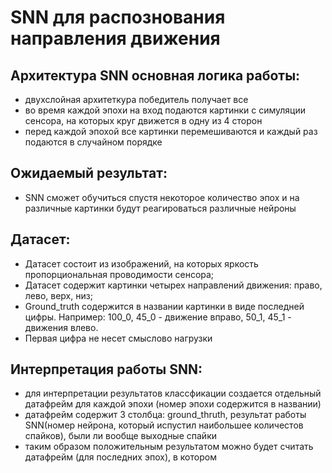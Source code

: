 # SNN для распознования направления движения

Архитектура SNN основная логика работы:
 - 
- двухслойная архитеткура победитель получает все
- во время каждой эпохи на вход подаются картинки с симуляции сенсора, на которых круг движется в одну из 4 сторон
- перед каждой эпохой все картинки перемешиваются и каждый раз подаются в случайном порядке

Ожидаемый результат:
 - 
-  SNN сможет обучиться спустя некоторое количество эпох и на различные картинки будут реагироваться различные нейроны

Датасет:
 - 
 - Датасет состоит из изображений, на которых яркость пропорциональная проводимости сенсора;
 - Датасет содержит картинки четырех направлений движения: право, лево, верх, низ;
 - Ground_truth содержится в названии картинки в виде последней цифры. Например: 100_0, 45_0 - движение вправо, 50_1, 45_1 - движения влево.
 - Первая цифра не несет смыслово нагрузки


Интерпретация работы SNN:
 - 
  - для интерпретации результатов классфикации создается отдельный датафрейм для каждой эпохи (номер эпохи содержится в названии)
  - датафрейм содержит 3 столбца: ground_thruth, результат работы SNN(номер нейрона, который испустил наибольшее количестов спайков), были ли вообще выходные спайки
  - таким образом положительным результатом можно будет считать датафрейм (для последних эпох), в котором 
